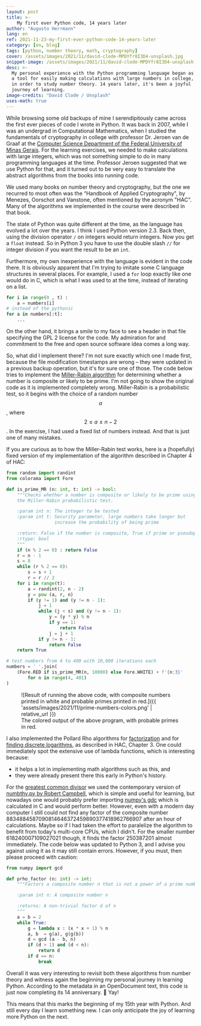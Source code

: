 ```yaml
---
layout: post
title: >-
    My first ever Python code, 14 years later
author: "Augusto Herrmann"
lang: en
ref: 2021-11-23-my-first-ever-python-code-14-years-later
category: [en, blog]
tags: [python, number theory, math, cryptography]
cover: /assets/images/2021/11/david-clode-MPDYfr8I3D4-unsplash.jpg
snippet-image: /assets/images/2021/11/david-clode-MPDYfr8I3D4-unsplash.jpg
desc: >-
  My personal experience with the Python programming language began as
  a tool for easily making calculations with large numbers in college,
  in order to study number theory. 14 years later, it's been a joyful
  journey of learning.
image-credits: "David Clode / Unsplash"
uses-math: true
---
```


While browsing some old backups of mine I serendipitously came across
the first ever pieces of code I wrote in Python. It was back in 2007,
while I was an undergrad in Computational Mathematics, when I studied
the fundamentals of cryptography in college with professor Dr. Jeroen
van de Graaf at the
[Computer Science Department of the Federal University of Minas Gerais](https://dcc.ufmg.br/).
For the learning exercises, we needed to make calculations with large
integers, which was not something simple to do in many programming
languages at the time. Professor Jeroen suggested that we use Python for
that, and it turned out to be very easy to translate the abstract
algorithms from the books into running code.

We used many books on number theory and cryptography, but the one we
recurred to most often was the “Handbook of Applied Cryptography", by
Menezes, Oorschot and Vanstone, often mentioned by the acronym "HAC".
Many of the algorithms we implemented in the course were described in
that book.

The state of Python was quite different at the time, as the language has
evolved a lot over the years. I think I used Python version 2.3. Back
then, using the division operator `/` on integers would return integers.
Now you get a `float` instead. So in Python 3 you have to use the double
slash `//` for integer division if you want the result to be an `int`.

Furthermore, my own inexperience with the language is evident in the code
there. It is obviously apparent that I'm trying to imitate some C
language structures in several places. For example, I used a `for` loop
exactly like one would do in C, which is what I was used to at the time,
instead of iterating on a list. 

```python
for i in range(0 , t) :
    a = numbers[i]
# instead of the pythonic
for a in numbers[:t]:
    ...
```

On the other hand, it brings a smile to my face to see a header in that
file specifying the GPL 2 license for the code. My admiration for and
commitment to the free and open source software idea comes a long way.

So, what did I implement there? I'm not sure exactly which one I made
first, because the file modification timestamps are wrong – they were
updated in a previous backup operation, but it's for sure one of those.
The code below tries to implement the
[Miller-Rabin algorithm](https://en.wikipedia.org/wiki/Miller%E2%80%93Rabin_primality_test)
for determining whether a number is composite or likely to be prime.
I'm not going to show the original code as it is implemented completely
wrong. Miller-Rabin is a probabilistic test, so it begins with the
choice of a random number $$ a $$, where $$ 2 \leq a \leq n - 2 $$. In
the exercise, I had used a fixed list of numbers instead. And that is
just one of many mistakes.

If you are curious as to how the Miller-Rabin test works, here is a
(hopefully) fixed version of my implementation of the algorithm
described in Chapter 4 of HAC:

```python
from random import randint
from colorama import Fore

def is_prime_MR (n: int, t: int) -> bool:
    """Checks whether a number is composite or likely to be prime using
    the Miller-Rabin probabilistic test.

    :param int n: The integer to be tested
    :param int t: Security parameter, large numbers take longer but
                  increase the probability of being prime

    :return: False if the number is composite, True if prime or pseudoprime
    :rtype: bool
    """
    if (n % 2 == 0) : return False
    r = n - 1
    s = 0
    while (r % 2 == 0):
        s = s + 1
        r = r // 2
    for i in range(t):
        a = randint(2, n - 2)
        y = pow (a, r, n)
        if (y != 1) and (y != n - 1):
            j = 1
            while (j < s) and (y != n - 1):
                y = (y * y) % n
                if y == 1:
                    return False
                j = j + 1
            if y != n - 1:
                return False
    return True

# test numbers from 4 to 400 with 10,000 iterations each
numbers = ' '.join(
    (Fore.RED if is_prime_MR(n, 10000) else Fore.WHITE) + f'{n:3}'
        for n in range(4, 401)
)
```

<figure markdown="1">
![Result of running the above code, with composite numbers printed in white and probable primes printed in red.]({{ 'assets/images/2021/11/prime-numbers-colors.png' | relative_url }})
<figcaption>The colored output of the above program, with probable primes in red.</figcaption>
</figure>

I also implemented the Pollard Rho algorithms for
[factorization](https://en.wikipedia.org/wiki/Pollard%27s_rho_algorithm)
and for
[finding discrete logarithms](https://en.wikipedia.org/wiki/Pollard%27s_rho_algorithm_for_logarithms),
as described in HAC, Chapter 3. One could immediately spot the extensive
use of lambda functions, which is interesting because:

* it helps a lot in implementing math algorithms such as this, and
* they were already present there this early in Python's history.

For the
[greatest common divisor](https://en.wikipedia.org/wiki/Greatest_common_divisor)
we used the contemporary version of
[numbthy.py by Robert Campbell](https://github.com/Robert-Campbell-256/Number-Theory-Python/blob/master/numbthy.py#L54),
which is simple and useful for learning, but nowadays one would
probably prefer importing
[numpy's gdc](https://numpy.org/doc/stable/reference/generated/numpy.gcd.html)
which is calculated in C and would perform better. However, even with a
modern day computer I still could not find any factor of the composite
number 8834884587090814646372459890377418962766907 after an hour of
calculations. Maybe so if I had taken the effort to paralelize the
algorithm to benefit from today's multi-core CPUs, which I didn't. For
the smaller number 618240007109027021 though, it finds the factor
250387201 almost immediately. The code below was updated to Python 3, and
I advise you against using it as it may still contain errors. However, if
you must, then please proceed with caution:

```python
from numpy import gcd

def prho_factor (n: int) -> int:
    """Factors a composite number n that is not a power of a prime number.

    :param int n: A composite number n

    :returns: A non-trivial factor d of n
    """
    a = b = 2
    while True:
        g = lambda x : (x * x + 1) % n
        a, b  = g(a), g(g(b))
        d = gcd (a - b, n)
        if (d > 1) and (d < n):
            return d
        if d == n:
            break
```

Overall it was very interesting to revisit both these algorithms from
number theory and witness again the beginning my personal journey in
learning Python. According to the metadata in an OpenDocument text,
this code is just now completing its 14 anniversary. 🎂 Yay!

This means that this marks the beginning of my 15th year with Python.
And still every day I learn something new. I can only anticipate the joy
of learning more Python on the next.
